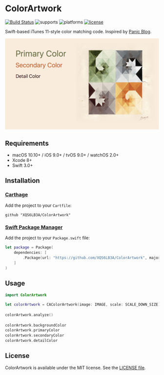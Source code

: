 # ColorArtwork

[![Build Status](https://travis-ci.org/XQS6LB3A/ColorArtwork.svg?branch=master)](https://travis-ci.org/XQS6LB3A/ColorArtwork)
![supports](https://img.shields.io/badge/supports-Carthage%20%7C%20Swift_Package_Manager-brightgreen.svg)
![platforms](https://img.shields.io/badge/platforms-macOS%20%7C%20iOS%20%7C%20tvOS%20%7C%20watchOS-lightgrey.svg)
[![license](https://img.shields.io/badge/license-MIT-blue.svg)](LICENSE)

Swift-based iTunes 11-style color matching code. Inspired by [Panic Blog](https://panic.com/blog/itunes-11-and-colors/).

![preview](docs/img/preview.png)

## Requirements

- macOS 10.10+ / iOS 9.0+ / tvOS 9.0+ / watchOS 2.0+
- Xcode 8+
- Swift 3.0+

## Installation

### [Carthage](https://github.com/Carthage/Carthage)

Add the project to your `Cartfile`:

```
github "XQS6LB3A/ColorArtwork"
```

### [Swift Package Manager](https://github.com/apple/swift-package-manager)

Add the project to your `Package.swift` file:

```swift
let package = Package(
    dependencies: [
        .Package(url: "https://github.com/XQS6LB3A/ColorArtwork", majorVersion: 0)
    ]
)
```

## Usage

```swift
import ColorArtwork
```

```swift
let colorArtwork = CAColorArtwork(image: IMAGE, scale: SCALE_DOWN_SIZE)

colorArtwork.analyze()

colorArtwork.backgroundColor
colorArtwork.primaryColor
colorArtwork.secondaryColor
colorArtwork.detailColor
```

## License

ColorArtwork is available under the MIT license. See the [LICENSE file](LICENSE).

